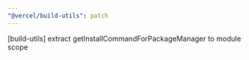 ```yaml
---
"@vercel/build-utils": patch
---
```


[build-utils] extract getInstallCommandForPackageManager to module scope
